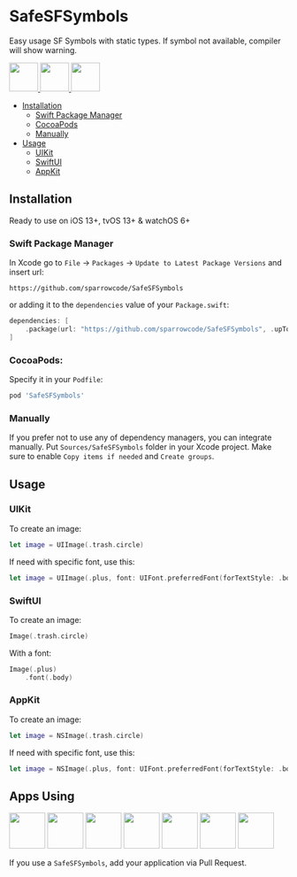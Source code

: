# SafeSFSymbols

Easy usage SF Symbols with static types. If symbol not available, compiler will show warning.

<p float="left">
    <a href="https://discord.gg/ZAqUguHYGw">
        <img src="https://cdn.sparrowcode.io/github/badges/discord.png?version=2" height="52">
    </a>
    <a href="#apps-using">
        <img src="https://cdn.sparrowcode.io/github/badges/download-on-the-appstore.png?version=2" height="52">
    </a>
    <a href="https://github.com/sponsors/sparrowcode">
        <img src="https://cdn.sparrowcode.io/github/badges/github-sponsor.png?version=3" height="52">
    </a>
</p>

- [Installation](#installation)
    - [Swift Package Manager](#swift-package-manager)
    - [CocoaPods](#cocoapods)
    - [Manually](#manually)
- [Usage](#usage)
    - [UIKit](#uikit)
    - [SwiftUI](#swiftui)
    - [AppKit](#appkit)

## Installation

Ready to use on iOS 13+, tvOS 13+ & watchOS 6+

### Swift Package Manager

In Xcode go to `File` -> `Packages` -> `Update to Latest Package Versions` and insert url: 

```
https://github.com/sparrowcode/SafeSFSymbols
```

or adding it to the `dependencies` value of your `Package.swift`:

```swift
dependencies: [
    .package(url: "https://github.com/sparrowcode/SafeSFSymbols", .upToNextMajor(from: "1.0.6"))
]
```

### CocoaPods:

Specify it in your `Podfile`:

```ruby
pod 'SafeSFSymbols'
```

### Manually

If you prefer not to use any of dependency managers, you can integrate manually. Put `Sources/SafeSFSymbols` folder in your Xcode project. Make sure to enable `Copy items if needed` and `Create groups`.

## Usage

### UIKit

To create an image:

```swift
let image = UIImage(.trash.circle)
```

If need with specific font, use this:

```swift
let image = UIImage(.plus, font: UIFont.preferredFont(forTextStyle: .body))
```

### SwiftUI

To create an image:

```swift
Image(.trash.circle)
```

With a font:

```swift
Image(.plus)
    .font(.body)
```

### AppKit

To create an image:

```swift
let image = NSImage(.trash.circle)
```

If need with specific font, use this:

```swift
let image = NSImage(.plus, font: UIFont.preferredFont(forTextStyle: .body))
```

## Apps Using

<p float="left">
    <a href="https://apps.apple.com/app/id1624477055"><img src="https://cdn.sparrowcode.io/github/apps-using/id1624477055.png?version=2" height="65"></a>
    <a href="https://apps.apple.com/app/id1625641322"><img src="https://cdn.sparrowcode.io/github/apps-using/id1625641322.png?version=2" height="65"></a>
    <a href="https://apps.apple.com/app/id875280793"><img src="https://cdn.sparrowcode.io/github/apps-using/id875280793.png?version=2" height="65"></a>
    <a href="https://apps.apple.com/app/id743843090"><img src="https://cdn.sparrowcode.io/github/apps-using/id743843090.png?version=2" height="65"></a>
    <a href="https://apps.apple.com/app/id537070378"><img src="https://cdn.sparrowcode.io/github/apps-using/id537070378.png?version=2" height="65"></a>
    <a href="https://apps.apple.com/app/id1570676244"><img src="https://cdn.sparrowcode.io/github/apps-using/id1570676244.png?version=2" height="65"></a>
    <a href="https://apps.apple.com/app/id1617055933"><img src="https://cdn.sparrowcode.io/github/apps-using/id1617055933.png?version=2" height="65"></a>
</p>

If you use a `SafeSFSymbols`, add your application via Pull Request.

